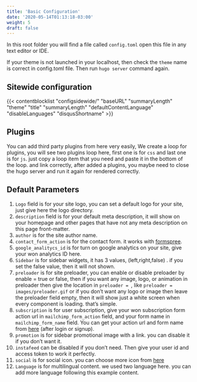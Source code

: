```yaml
---
title: 'Basic Configuration'
date: '2020-05-14T01:13:18-03:00'
weight: 5
draft: false
---
```

In this root folder you will find a file called `config.toml` open this file in any text editor or IDE.

If your theme is not launched in your localhost, then check the `theme` name is correct in config.toml file. Then run `hugo server` command again.

## Sitewide configuration

{{< contentblocklist "configsidewide/" "baseURL" "summaryLength" "theme" "title" "summaryLength" "defaultContentLanguage" "disableLanguages" "disqusShortname" >}}

Plugins
-------

You can add third party plugins from here very easily, We create a loop for plugins, you will see two plugins loop here, first one is for `css` and last one is for `js`. just copy a loop item that you need and paste it in the bottom of the loop. and link correctly, after added a plugins, you maybe need to close the hugo server and run it again for rendered correctly.

Default Parameters
------------------

1. `Logo` field is for your site logo, you can set a default logo for your site, just give here the logo directory.
2. `description` field is for your default meta description, it will show on your homepage and other pages that have not any meta description on this page front-matter.
3. `author` is for the site author name.
4. `contact_form_action` is for the contact form. it works with [formspree](https://formspree.io/).
5. `google_analitycs_id` is for turn on google analytics on your site, give your won analytics ID here.
6. `Sidebar` is for sidebar widgets, it has 3 values, (left,right,false) . if you set the false value, then it will not shown.
7. `preloader` is for site preloader, you can enable or disable preloader by enable = true or false, then if you want any image, logo, or animation in preloader then give the location in `preloader = `, like `preloader = images/preloader.gif` or if you don’t want any logo or image then leave the preloader field empty, then it will show just a white screen when every component is loading. that’s simple.
8. `subscription` is for user subscription, give your won subscription form action url in `mailchimp_form_action` field, and your form name in `mailchimp_form_name` field. You can get your action url and form name from [here](https://us4.admin.mailchimp.com/campaigns/#/create-campaign/explore/form) (after login or signup).
9. `promotion` is for sidebar promotional image with a link. you can disable it if you don’t want it.
10. `instafeed` can be disabled if you don’t need. Then give your user id and access token to work it perfectly.
11. `social` is for social icon. you can choose more icon from [here](https://themify.me/themify-icons)
12. `Language` is for multilingual content. we used two language here. you can add more language following this example content.
